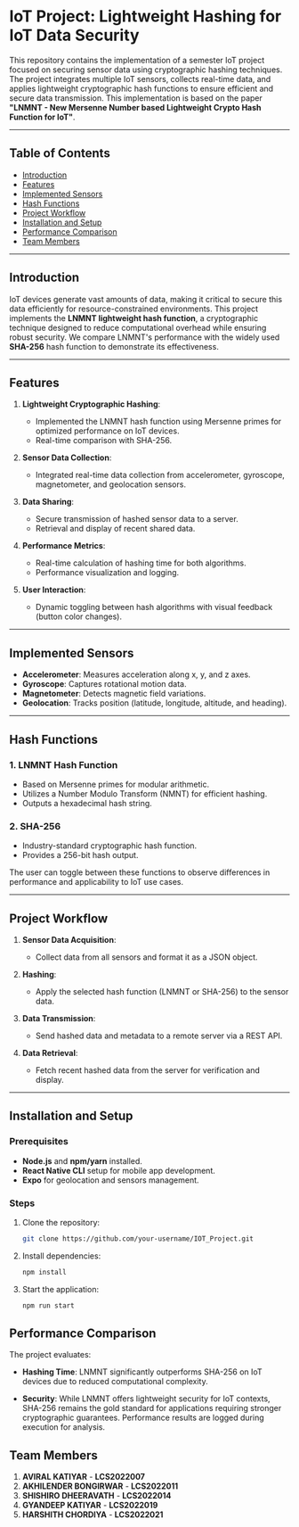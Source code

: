# IoT Project: Lightweight Hashing for IoT Data Security

This repository contains the implementation of a semester IoT project focused on securing sensor data using cryptographic hashing techniques. The project integrates multiple IoT sensors, collects real-time data, and applies lightweight cryptographic hash functions to ensure efficient and secure data transmission. This implementation is based on the paper **"LNMNT - New Mersenne Number based Lightweight Crypto Hash Function for IoT"**.

---

## Table of Contents

- [Introduction](#introduction)
- [Features](#features)
- [Implemented Sensors](#implemented-sensors)
- [Hash Functions](#hash-functions)
- [Project Workflow](#project-workflow)
- [Installation and Setup](#installation-and-setup)
- [Performance Comparison](#performance-comparison)
- [Team Members](#team-members)
---

## Introduction

IoT devices generate vast amounts of data, making it critical to secure this data efficiently for resource-constrained environments. This project implements the **LNMNT lightweight hash function**, a cryptographic technique designed to reduce computational overhead while ensuring robust security. We compare LNMNT's performance with the widely used **SHA-256** hash function to demonstrate its effectiveness.

---

## Features

1. **Lightweight Cryptographic Hashing**:
   - Implemented the LNMNT hash function using Mersenne primes for optimized performance on IoT devices.
   - Real-time comparison with SHA-256.

2. **Sensor Data Collection**:
   - Integrated real-time data collection from accelerometer, gyroscope, magnetometer, and geolocation sensors.

3. **Data Sharing**:
   - Secure transmission of hashed sensor data to a server.
   - Retrieval and display of recent shared data.

4. **Performance Metrics**:
   - Real-time calculation of hashing time for both algorithms.
   - Performance visualization and logging.

5. **User Interaction**:
   - Dynamic toggling between hash algorithms with visual feedback (button color changes).

---

## Implemented Sensors

- **Accelerometer**: Measures acceleration along x, y, and z axes.
- **Gyroscope**: Captures rotational motion data.
- **Magnetometer**: Detects magnetic field variations.
- **Geolocation**: Tracks position (latitude, longitude, altitude, and heading).

---

## Hash Functions

### 1. **LNMNT Hash Function**
   - Based on Mersenne primes for modular arithmetic.
   - Utilizes a Number Modulo Transform (NMNT) for efficient hashing.
   - Outputs a hexadecimal hash string.

### 2. **SHA-256**
   - Industry-standard cryptographic hash function.
   - Provides a 256-bit hash output.

The user can toggle between these functions to observe differences in performance and applicability to IoT use cases.

---

## Project Workflow

1. **Sensor Data Acquisition**:
   - Collect data from all sensors and format it as a JSON object.

2. **Hashing**:
   - Apply the selected hash function (LNMNT or SHA-256) to the sensor data.

3. **Data Transmission**:
   - Send hashed data and metadata to a remote server via a REST API.

4. **Data Retrieval**:
   - Fetch recent hashed data from the server for verification and display.

---

## Installation and Setup

### Prerequisites
- **Node.js** and **npm/yarn** installed.
- **React Native CLI** setup for mobile app development.
- **Expo** for geolocation and sensors management.

### Steps
1. Clone the repository:
   ```bash
   git clone https://github.com/your-username/IOT_Project.git
2. Install dependencies:
    ```bash
    npm install
3. Start the application:
    ```bash
    npm run start

## Performance Comparison
The project evaluates:

- **Hashing Time**: LNMNT significantly outperforms SHA-256 on IoT devices due to reduced computational complexity.

- **Security**: While LNMNT offers lightweight security for IoT contexts, SHA-256 remains the gold standard for applications requiring stronger cryptographic guarantees.
Performance results are logged during execution for analysis.

## Team Members
1. **AVIRAL KATIYAR** - **LCS2022007**
2. **AKHILENDER BONGIRWAR** - **LCS2022011**
3. **SHISHIRO DHEERAVATH** - **LCS2022014**
4. **GYANDEEP KATIYAR** - **LCS2022019**
5. **HARSHITH CHORDIYA** - **LCS2022021**
